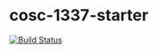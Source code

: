 # cosc-1337-starter

[![Build Status](https://travis-ci.com/acc-cosc-1337-spring-2019/acc-cosc-1337-spring-2019-littlefeller.svg?branch=master)](https://travis-ci.com/acc-cosc-1337-spring-2019/acc-cosc-1337-spring-2019-littlefeller)
